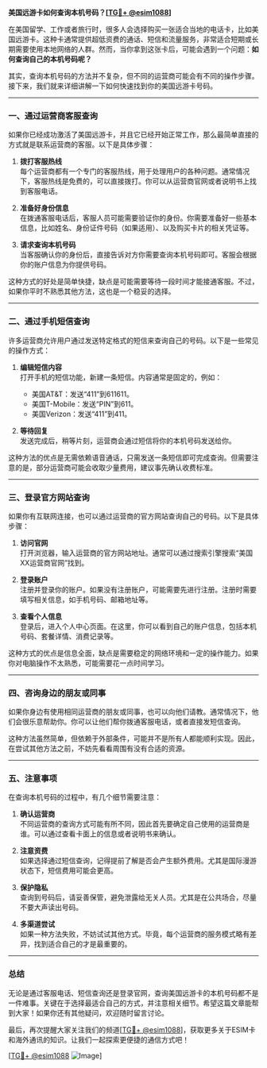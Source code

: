 **美国远游卡如何查询本机号码？[[TG💪+ @esim1088](https://t.me/s/esim1088)]**

在美国留学、工作或者旅行时，很多人会选择购买一张适合当地的电话卡，比如美国远游卡。这种卡通常提供超低资费的通话、短信和流量服务，非常适合短期或长期需要使用本地网络的人群。然而，当你拿到这张卡后，可能会遇到一个问题：**如何查询自己的本机号码呢？**

其实，查询本机号码的方法并不复杂，但不同的运营商可能会有不同的操作步骤。接下来，我们就来详细讲解一下如何快速找到你的美国远游卡号码。

---

### **一、通过运营商客服查询**
如果你已经成功激活了美国远游卡，并且它已经开始正常工作，那么最简单直接的方式就是联系运营商的客服。以下是具体步骤：

1. **拨打客服热线**  
   每个运营商都有一个专门的客服热线，用于处理用户的各种问题。通常情况下，客服热线是免费的，可以直接拨打。你可以从运营商官网或者说明书上找到客服电话。

2. **准备好身份信息**  
   在拨通客服电话后，客服人员可能需要验证你的身份。你需要准备好一些基本信息，比如姓名、身份证件号码（如果适用）、以及购买卡片的相关凭证等。

3. **请求查询本机号码**  
   当客服确认你的身份后，直接告诉对方你需要查询本机号码即可。客服会根据你的账户信息为你提供号码。

这种方式的好处是简单快捷，缺点是可能需要等待一段时间才能接通客服。不过，如果你平时不熟悉其他方法，这也是一个稳妥的选择。

---

### **二、通过手机短信查询**
许多运营商允许用户通过发送特定格式的短信来查询自己的号码。以下是一些常见的操作方式：

1. **编辑短信内容**  
   打开手机的短信功能，新建一条短信。内容通常是固定的，例如：
   - 美国AT&T：发送“411”到611611。
   - 美国T-Mobile：发送“PIN”到611。
   - 美国Verizon：发送“411”到411。

2. **等待回复**  
   发送完成后，稍等片刻，运营商会通过短信将你的本机号码发送给你。

这种方法的优点是无需依赖语音通话，只需发送一条短信即可完成查询。但需要注意的是，部分运营商可能会收取少量费用，建议事先确认收费标准。

---

### **三、登录官方网站查询**
如果你有互联网连接，也可以通过运营商的官方网站查询自己的号码。以下是具体步骤：

1. **访问官网**  
   打开浏览器，输入运营商的官方网站地址。通常可以通过搜索引擎搜索“美国XX运营商官网”找到。

2. **登录账户**  
   注册并登录你的账户。如果没有注册账户，可能需要先进行注册。注册时需要填写相关信息，如手机号码、邮箱地址等。

3. **查看个人信息**  
   登录后，进入个人中心页面。在这里，你可以看到自己的账户信息，包括本机号码、套餐详情、消费记录等。

这种方式的优点是信息全面，缺点是需要稳定的网络环境和一定的操作能力。如果你对电脑操作不太熟悉，可能需要花一点时间学习。

---

### **四、咨询身边的朋友或同事**
如果你身边有使用相同运营商的朋友或同事，也可以向他们请教。通常情况下，他们会很乐意帮助你。你可以让他们帮你拨通客服电话，或者直接发短信查询。

这种方法虽然简单，但依赖于外部条件，可能并不是所有人都能顺利实现。因此，在尝试其他方法之前，不妨先看看周围有没有合适的资源。

---

### **五、注意事项**
在查询本机号码的过程中，有几个细节需要注意：

1. **确认运营商**  
   不同运营商的查询方式可能有所不同，因此首先要确定自己使用的运营商是谁。可以通过查看卡面上的信息或者说明书来确认。

2. **注意资费**  
   如果选择通过短信查询，记得提前了解是否会产生额外费用。尤其是国际漫游状态下，短信费用可能会更高。

3. **保护隐私**  
   查询到号码后，请妥善保管，避免泄露给无关人员。尤其是在公共场合，尽量不要大声读出号码。

4. **多渠道尝试**  
   如果一种方法失败，不妨试试其他方式。毕竟，每个运营商的服务模式略有差异，找到适合自己的才是最重要的。

---

### **总结**
无论是通过客服电话、短信查询还是登录官网，查询美国远游卡的本机号码都不是一件难事。关键在于选择最适合自己的方式，并注意相关细节。希望这篇文章能帮到大家！如果你还有其他疑问，欢迎随时留言讨论。

最后，再次提醒大家关注我们的频道[[TG💪+ @esim1088](https://t.me/s/esim1088)]，获取更多关于ESIM卡和海外通讯的知识。让我们一起探索更便捷的通信方式吧！

[[TG💪+ @esim1088](https://t.me/s/esim1088) ![Image](https://i.postimg.cc/4NQfJmqS/Snipaste-2025-05-13-00-14-12.png)]